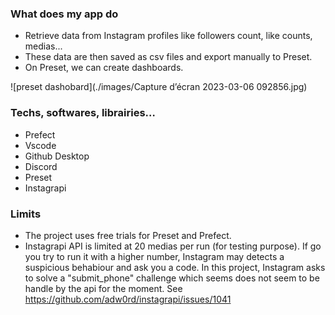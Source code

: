 ### What does my app do
- Retrieve data from Instagram profiles like followers count, like counts, medias...
- These data are then saved as csv files and export  manually to Preset.
- On Preset, we can create dashboards.

![preset dashobard](./images/Capture d’écran 2023-03-06 092856.jpg)

### Techs, softwares, librairies…
- Prefect
- Vscode 
- Github Desktop
- Discord
- Preset
- Instagrapi

### Limits
- The project uses free trials for Preset and Prefect.
- Instagrapi API is limited at 20 medias per run (for testing purpose). If go you try to run it with a higher number, Instagram may detects a suspicious behabiour and ask you a code. In this project, Instagram asks to solve a "submit_phone" challenge which seems does not seem to be handle by the api for the moment. See https://github.com/adw0rd/instagrapi/issues/1041
